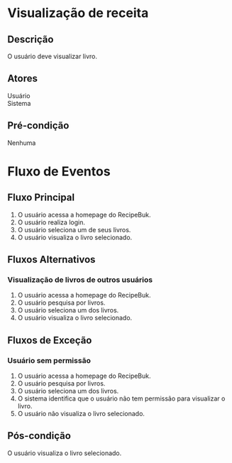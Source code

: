 # Visualização de receita

## Descrição
O usuário deve visualizar livro.

## Atores
Usuário</br>
Sistema

## Pré-condição
Nenhuma

# Fluxo de Eventos
## Fluxo Principal
1. O usuário acessa a homepage do RecipeBuk.
2. O usuário realiza login.
3. O usuário seleciona um de seus livros.
4. O usuário visualiza o livro selecionado.

## Fluxos Alternativos
### Visualização de livros de outros usuários
1. O usuário acessa a homepage do RecipeBuk.
2. O usuário pesquisa por livros.
3. O usuário seleciona um dos livros.
4. O usuário visualiza o livro selecionado.

## Fluxos de Exceção
### Usuário sem permissão
1. O usuário acessa a homepage do RecipeBuk.
2. O usuário pesquisa por livros.
3. O usuário seleciona um dos livros.
4. O sistema identifica que o usuário não tem permissão para visualizar o livro.
5. O usuário não visualiza o livro selecionado.

## Pós-condição
O usuário visualiza o livro selecionado.